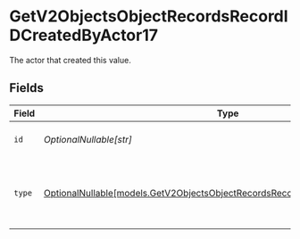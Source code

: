 # GetV2ObjectsObjectRecordsRecordIDCreatedByActor17

The actor that created this value.


## Fields

| Field                                                                                                                                                | Type                                                                                                                                                 | Required                                                                                                                                             | Description                                                                                                                                          |
| ---------------------------------------------------------------------------------------------------------------------------------------------------- | ---------------------------------------------------------------------------------------------------------------------------------------------------- | ---------------------------------------------------------------------------------------------------------------------------------------------------- | ---------------------------------------------------------------------------------------------------------------------------------------------------- |
| `id`                                                                                                                                                 | *OptionalNullable[str]*                                                                                                                              | :heavy_minus_sign:                                                                                                                                   | An ID to identify the actor.                                                                                                                         |
| `type`                                                                                                                                               | [OptionalNullable[models.GetV2ObjectsObjectRecordsRecordIDCreatedByActorType17]](../models/getv2objectsobjectrecordsrecordidcreatedbyactortype17.md) | :heavy_minus_sign:                                                                                                                                   | The type of actor. [Read more information on actor types here](/docs/actors).                                                                        |